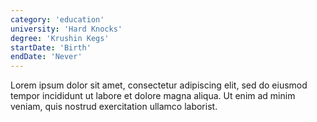 ```yaml
---
category: 'education'
university: 'Hard Knocks'
degree: 'Krushin Kegs'
startDate: 'Birth'
endDate: 'Never'
---
```


Lorem ipsum dolor sit amet, consectetur adipiscing elit, sed do eiusmod tempor incididunt ut labore et dolore magna aliqua. Ut enim ad minim veniam, quis nostrud exercitation ullamco laborist.
